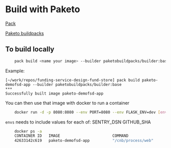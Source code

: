 # Build with Paketo

[Pack](https://buildpacks.io/docs/tools/pack/cli/pack_build/)

[Paketo buildpacks](https://paketo.io/)

## To build locally
```bash
    pack build <name your image> --builder paketobuildpacks/builder:base
```

Example:

    [~/work/repos/funding-service-design-fund-store] pack build paketo-demofsd-app --builder paketobuildpacks/builder:base
    ***
    Successfully built image paketo-demofsd-app


You can then use that image with docker to run a container

```bash
    docker run -d -p 8080:8080 --env PORT=8080 --env FLASK_ENV=dev [envs] paketo-demofsd-app
```

`envs` needs to include values for each of:
SENTRY_DSN
GITHUB_SHA

```bash
    docker ps -a
    CONTAINER ID   IMAGE                       COMMAND                  CREATED          STATUS                    PORTS                    NAMES
    42633142c619   paketo-demofsd-app          "/cnb/process/web"       8 seconds ago    Up 7 seconds              0.0.0.0:8080->8080/tcp   peaceful_knuth
```